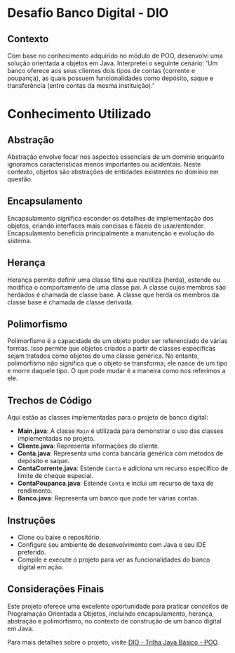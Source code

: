 # Desafio Banco Digital - DIO

## Contexto

Com base no conhecimento adquirido no módulo de POO, desenvolvi uma solução orientada a objetos em Java. Interpretei o seguinte cenário: 'Um banco oferece aos seus clientes dois tipos de contas (corrente e poupança), as quais possuem funcionalidades como depósito, saque e transferência (entre contas da mesma instituição).'

# Conhecimento Utilizado

## Abstração

Abstração envolve focar nos aspectos essenciais de um domínio enquanto ignoramos características menos importantes ou acidentais. Neste contexto, objetos são abstrações de entidades existentes no domínio em questão.

## Encapsulamento

Encapsulamento significa esconder os detalhes de implementação dos objetos, criando interfaces mais concisas e fáceis de usar/entender. Encapsulamento beneficia principalmente a manutenção e evolução do sistema.

## Herança

Herança permite definir uma classe filha que reutiliza (herda), estende ou modifica o comportamento de uma classe pai. A classe cujos membros são herdados é chamada de classe base. A classe que herda os membros da classe base é chamada de classe derivada.

## Polimorfismo

Polimorfismo é a capacidade de um objeto poder ser referenciado de várias formas. Isso permite que objetos criados a partir de classes específicas sejam tratados como objetos de uma classe genérica. No entanto, polimorfismo não significa que o objeto se transforma; ele nasce de um tipo e morre daquele tipo. O que pode mudar é a maneira como nos referimos a ele.

## Trechos de Código

Aqui estão as classes implementadas para o projeto de banco digital:

- **Main.java**: A classe `Main` é utilizada para demonstrar o uso das classes implementadas no projeto.
- **Cliente.java**: Representa informações do cliente.
- **Conta.java**: Representa uma conta bancária genérica com métodos de depósito e saque.
- **ContaCorrente.java**: Estende `Conta` e adiciona um recurso específico de limite de cheque especial.
- **ContaPoupanca.java**: Estende `Conta` e inclui um recurso de taxa de rendimento.
- **Banco.java**: Representa um banco que pode ter várias contas.

## Instruções

- Clone ou baixe o repositório.
- Configure seu ambiente de desenvolvimento com Java e seu IDE preferido.
- Compile e execute o projeto para ver as funcionalidades do banco digital em ação.

## Considerações Finais

Este projeto oferece uma excelente oportunidade para praticar conceitos de Programação Orientada a Objetos, incluindo encapsulamento, herança, abstração e polimorfismo, no contexto de construção de um banco digital em Java.

Para mais detalhes sobre o projeto, visite [DIO - Trilha Java Básico - POO](https://github.com/falvojr/lab-banco-digital-oo).